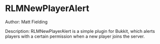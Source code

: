 RLMNewPlayerAlert
=================
Author:
	Matt Fielding

Description:
	RLMNewPlayerAlert is a simple plugin for Bukkit, which alerts players with
	a certain permission when a new player joins the server.